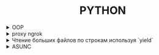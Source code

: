 <div style="text-align: center">
    <h1>PYTHON</h1>
</div>

<details>
    <summary>OOP</summary>

*   [OOP](oop/README.md)

</details>


<details>
    <summary>proxy ngrok</summary>
Этот метод использует SOCKS5 протокол с аутентификацией для безопасного подключения к ngrok через ваш прокси-сервер. Все данные передаются зашифрованным способом через прокси.

```python
import socks
import socket

def connect_ngrok_with_proxy():
    # Данные прокси
    proxy_host = '185.***.***.214'
    proxy_port = ***75  # Используем SOCKS5 порт
    proxy_user = '***'
    proxy_pass = '***'
    
    # Данные ngrok
    ngrok_host = '0.tcp.ngrok.io'  # Адрес ngrok
    ngrok_port = ***06  # Порт ngrok
    
    # Настройка прокси
    socks.set_default_proxy(
        socks.SOCKS5,
        proxy_host,
        proxy_port,
        True,  # Режим аутентификации
        username=proxy_user,
        password=proxy_pass
    )
    
    # Замена стандартного сокета
    socket.socket = socks.socksocket
    
    # Создание соединения
    return socket.create_connection((ngrok_host, ngrok_port))
```
Использование с HTTP-запросами
```python
import socks
import socket
import urllib.request

def connect_with_socks():
    # Данные прокси
    proxy_host = '185.***.***.214'
    proxy_port = ***74  # Используем HTTP порт
    proxy_user = '***'
    proxy_pass = '***'
    
    # Настройка прокси
    socks.set_default_proxy(
        socks.SOCKS5,
        proxy_host,
        proxy_port,
        True,
        username=proxy_user,
        password=proxy_pass
    )
    
    # Замена стандартного сокета
    socket.socket = socks.socksocket
    
    # Создание opener с прокси
    handler = urllib.request.ProxyHandler({
        'http': f'http://{proxy_user}:{proxy_pass}@{proxy_host}:{proxy_port}',
        'https': f'https://{proxy_user}:{proxy_pass}@{proxy_host}:{proxy_port}'
    })
    
    return urllib.request.build_opener(handler)
```
Важные замечания по безопасности
Проверьте работоспособность прокси перед использованием:
```python
import socks
try:
    socks.create_connection(('google.com', 80), proxy=('185.***.***.214', 6***5),
                          username='***', password='***')
    print("Прокси работает!")
except Exception as e:
    print(f"Ошибка подключения: {e}")
```
При использовании кода убедитесь что:
*   Установлена библиотека PySocks (pip install pysocks)
*   Адрес и порт ngrok актуальны
*   Логин и пароль от прокси введены правильно
</details>


<details>
    <summary>Чтение больших файлов по строкам используя `yield`</summary>
Генераторы позволяют вам читать файл построчно, что экономит память и делает процесс более эффективным.

```python
def read_large_file(file_path):
    with open(file_path, 'r') as file:
        for line in file:
            yield line.strip()

for line in read_large_file('large_file.txt'):
    print(line)
```

</details>

<details>
    <summary>ASUNC</summary>

*   [ASUNC](async_ex/README.md)

</details>
